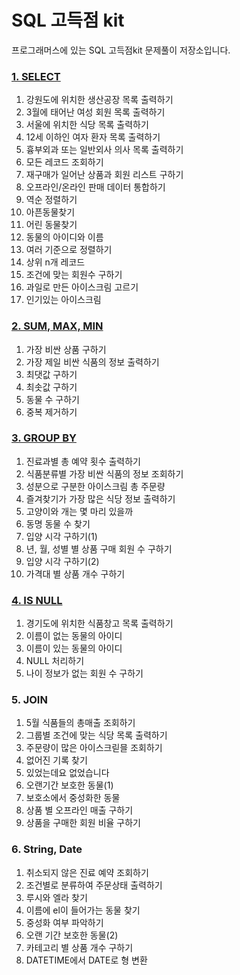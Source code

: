 # SQL 고득점 kit

프로그래머스에 있는 SQL 고득점kit 문제풀이 저장소입니다.

### [1. SELECT](https://github.com/starryboram/Algorithm/tree/main/Programmers_SQL/01.SELECT)
1. 강원도에 위치한 생산공장 목록 출력하기
2. 3월에 태어난 여성 회원 목록 출력하기
3. 서울에 위치한 식당 목록 출력하기
4. 12세 이하인 여자 환자 목록 출력하기
5. 흉부외과 또는 일반외사 의사 목록 출력하기
6. 모든 레코드 조회하기
7. 재구매가 일어난 상품과 회원 리스트 구하기
8. 오프라인/온라인 판매 데이터 통합하기
9. 역순 정렬하기
10. 아픈동물찾기
11. 어린 동물찾기
12. 동물의 아이디와 이름
13. 여러 기준으로 정렬하기
14. 상위 n개 레코드
15. 조건에 맞는 회원수 구하기
16. 과일로 만든 아이스크림 고르기
17. 인기있는 아이스크림

### [2. SUM, MAX, MIN](https://github.com/starryboram/Algorithm/tree/main/Programmers_SQL/02.%20SUM%2C%20MAX%2C%20MIN)
1. 가장 비싼 상품 구하기
2. 가장 제일 비싼 식품의 정보 출력하기
3. 최댓값 구하기
4. 최솟값 구하기
5. 동물 수 구하기
6. 중복 제거하기

### [3. GROUP BY](https://github.com/starryboram/Algorithm/tree/main/Programmers_SQL/03.%20GROUP%20BY)
1. 진료과별 총 예약 횟수 출력하기
2. 식품분류별 가장 비싼 식품의 정보 조회하기
3. 성분으로 구분한 아이스크림 총 주문량
4. 즐겨찾기가 가장 많은 식당 정보 출력하기
5. 고양이와 개는 몇 마리 있을까
6. 동명 동물 수 찾기
7. 입양 시각 구하기(1)
8. 년, 월, 성별 별 상품 구매 회원 수 구하기
9. 입양 시각 구하기(2)
10. 가격대 별 상품 개수 구하기

### [4. IS NULL](https://github.com/starryboram/Algorithm/tree/main/Programmers_SQL/04.%20IS%20NULL)
1. 경기도에 위치한 식품창고 목록 출력하기
2. 이름이 없는 동물의 아이디
3. 이름이 있는 동물의 아이디
4. NULL 처리하기
5. 나이 정보가 없는 회원 수 구하기

### 5. JOIN
1. 5월 식품들의 총매출 조회하기
2. 그룹별 조건에 맞는 식당 목록 출력하기
3. 주문량이 많은 아이스크릳믈 조회하기
4. 없어진 기록 찾기
5. 있었는데요 없었습니다
6. 오랜기간 보호한 동물(1)
7. 보호소에서 중성화한 동물
8. 상품 별 오프라인 매출 구하기
9. 상품을 구매한 회원 비율 구하기

### 6. String, Date
1. 취소되지 않은 진료 예약 조회하기
2. 조건별로 분류하여 주문상태 출력하기
3. 루시와 엘라 찾기
4. 이름에 el이 들어가는 동물 찾기
5. 중성화 여부 파악하기
6. 오랜 기간 보호한 동물(2)
7. 카테고리 별 상품 개수 구하기
8. DATETIME에서 DATE로 형 변환
